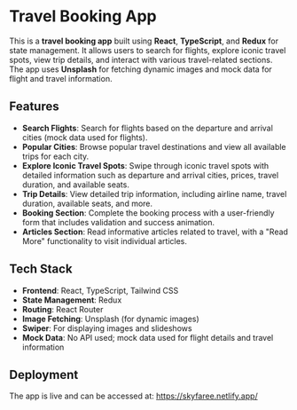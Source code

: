 # Travel Booking App

This is a **travel booking app** built using **React**, **TypeScript**, and **Redux** for state management. It allows users to search for flights, explore iconic travel spots, view trip details, and interact with various travel-related sections. The app uses **Unsplash** for fetching dynamic images and mock data for flight and travel information.

## Features

-   **Search Flights**: Search for flights based on the departure and arrival cities (mock data used for flights).
-   **Popular Cities**: Browse popular travel destinations and view all available trips for each city.
-   **Explore Iconic Travel Spots**: Swipe through iconic travel spots with detailed information such as departure and arrival cities, prices, travel duration, and available seats.
-   **Trip Details**: View detailed trip information, including airline name, travel duration, available seats, and more.
-   **Booking Section**: Complete the booking process with a user-friendly form that includes validation and success animation.
-   **Articles Section**: Read informative articles related to travel, with a "Read More" functionality to visit individual articles.

## Tech Stack

-   **Frontend**: React, TypeScript, Tailwind CSS
-   **State Management**: Redux
-   **Routing**: React Router
-   **Image Fetching**: Unsplash (for dynamic images)
-   **Swiper**: For displaying images and slideshows
-   **Mock Data**: No API used; mock data used for flight details and travel information

## Deployment

The app is live and can be accessed at: https://skyfaree.netlify.app/
